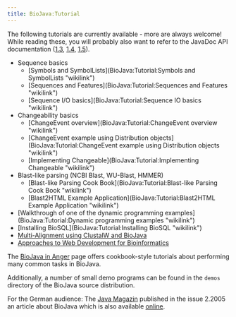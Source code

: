 ```yaml
---
title: BioJava:Tutorial
---
```


The following tutorials are currently available - more are always
welcome! While reading these, you will probably also want to refer to
the JavaDoc API documentation
([1.3](http://www.biojava.org/docs/api/index.html),
[1.4](http://www.biojava.org/docs/api14/index.html),
[1.5](http://www.biojava.org/docs/api15/index.html)).

-   Sequence basics
    -   [Symbols and
        SymbolLists](BioJava:Tutorial:Symbols and SymbolLists "wikilink")
    -   [Sequences and
        Features](BioJava:Tutorial:Sequences and Features "wikilink")
    -   [Sequence I/O
        basics](BioJava:Tutorial:Sequence IO basics "wikilink")
-   Changeability basics
    -   [ChangeEvent
        overview](BioJava:Tutorial:ChangeEvent overview "wikilink")
    -   [ChangeEvent example using Distribution
        objects](BioJava:Tutorial:ChangeEvent example using Distribution objects "wikilink")
    -   [Implementing
        Changeable](BioJava:Tutorial:Implementing Changeable "wikilink")
-   Blast-like parsing (NCBI Blast, WU-Blast, HMMER)
    -   [Blast-like Parsing Cook
        Book](BioJava:Tutorial:Blast-like Parsing Cook Book "wikilink")
    -   [Blast2HTML Example
        Application](BioJava:Tutorial:Blast2HTML Example Application "wikilink")
-   [Walkthrough of one of the dynamic programming
    examples](BioJava:Tutorial:Dynamic programming examples "wikilink")
-   [Installing BioSQL](BioJava:Tutorial:Installing BioSQL "wikilink")
-   [Multi-Alignment using ClustalW and
    BioJava](BioJava:Tutorial:MultiAlignClustalW "wikilink")
-   [Approaches to Web Development for
    Bioinformatics](http://medicalcomputing.net/tools_dna1.php)

The [BioJava in Anger](BioJava:Cookbook "wikilink") page offers
cookbook-style tutorials about performing many common tasks in BioJava.

Additionally, a number of small demo programs can be found in the
`demos` directory of the BioJava source distribution.

For the German audience: The [Java Magazin](http://www.java-magazin.de/)
published in the issue 2.2005 an article about BioJava which is also
available
[online](http://www.biojava.org/presentations/JM_2.05_20-23.pdf).
